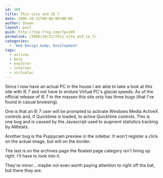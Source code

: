 ```yaml
---
id: 189
title: This site and IE 7
date: 2006-10-21T00:00:00+00:00
author: Shawn
layout: post
guid: http://top-frog.com/?p=189
permalink: /2006/10/21/this_site_and_ie_7/
categories:
  - 'Web Design &amp; Development'
tags:
  - activex
  - beta
  - explorer
  - internet
  - virtualpc
---
```

Since I now have an actual PC in the house I am able to take a look at this site with IE 7 and not have to endure Virtual PC's glacial speeds. As of the official release of IE 7 to the masses this site only has three bugs (that I've found in casual browsing). 

One is that an IE 7 user will be prompted to activate Windows Media ActiveX controls and, if Quicktime is loaded, to active Quicktime controls. This is one bug and is caused by the Javascript used to augment statistics tracking by AWstats.

Another bug is the Puppycam preview in the sidebar. It won't register a click on the actual image, but will on the border. 

The last is on the archives page the floated page category isn't lining up right. I'll have to look into it.

They're minor… maybe not even worth paying attention to right off the bat, but there they are.